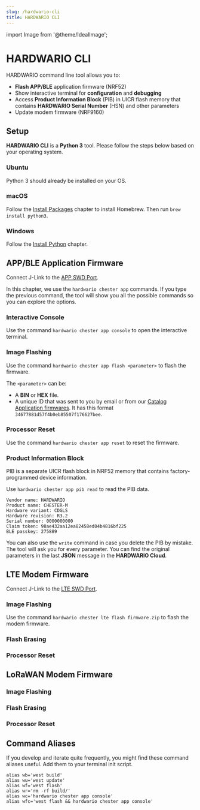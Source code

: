```yaml
---
slug: /hardwario-cli
title: HARDWARIO CLI
---
```

import Image from '@theme/IdealImage';

# HARDWARIO CLI

HARDWARIO command line tool allows you to:

- **Flash APP/BLE** application firmware (NRF52)
- Show interactive terminal for **configuration** and **debugging**
- Access **Product Information Block** (PIB) in UICR flash memory that contains **HARDWARIO Serial Number** (HSN) and other parameters
- Update modem firmware (NRF9160)

## Setup

**HARDWARIO CLI** is a **Python 3** tool. Please follow the steps below based on your operating system.

### Ubuntu

Python 3 should already be installed on your OS.

### macOS

Follow the [Install Packages](firmware-sdk/../../firmware-sdk/install-macos.md#install-package-manager) chapter to install Homebrew. Then run `brew install python3`.

### Windows

Follow the [Install Python](firmware-sdk/../../firmware-sdk/install-windows.md#install-python) chapter.

## APP/BLE Application Firmware

Connect J-Link to the [APP SWD Port](segger-j-link.md#segger-j-link-to-app-port-connection).

In this chapter, we use the `hardwario chester app` commands. If you type the previous command, the tool will show you all the possible commands so you can explore the options.

### Interactive Console

Use the command `hardwario chester app console` to open the interactive terminal.

### Image Flashing

Use the command `hardwario chester app flash <parameter>` to flash the firmware.

The `<parameter>` can be:

- A **BIN** or **HEX** file.
- A unique ID that was sent to you by email or from our [Catalog Application firmwares](../catalog-applications/index.md#application-firmware). It has this format `34677881d57f4b0eb85507f176627bee`.

### Processor Reset

Use the command `hardwario chester app reset` to reset the firmware.

### Product Information Block

PIB is a separate UICR flash block in NRF52 memory that contains factory-programmed device information.

Use `hardwario chester app pib read` to read the PIB data.

```
Vendor name: HARDWARIO
Product name: CHESTER-M
Hardware variant: CDGLS
Hardware revision: R3.2
Serial number: 0000000000
Claim token: 98ae432aa12ea82458ed04b4816bf225
BLE passkey: 275889
```

You can also use the `write` command in case you delete the PIB by mistake. The tool will ask you for every parameter. You can find the original parameters in the last **JSON** message in the **HARDWARIO Cloud**.

## LTE Modem Firmware

Connect J-Link to the [LTE SWD Port](segger-j-link.md#segger-j-link-to-lte-port-connection).

### Image Flashing

Use the command `hardwario chester lte flash firmware.zip` to flash the modem firmware.

### Flash Erasing

### Processor Reset

## LoRaWAN Modem Firmware

### Image Flashing

### Flash Erasing

### Processor Reset

## Command Aliases

If you develop and iterate quite frequently, you might find these command aliases useful. Add them to your terminal init script.

```
alias wb='west build'
alias wu='west update'
alias wf='west flash'
alias wr='rm -rf build/'
alias wc='hardwario chester app console'
alias wfc='west flash && hardwario chester app console'
```
